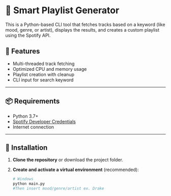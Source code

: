 # 🎵 Smart Playlist Generator

This is a Python-based CLI tool that fetches tracks based on a keyword (like mood, genre, or artist), displays the results, and creates a custom playlist using the Spotify API.

## 🧩 Features

- Multi-threaded track fetching
- Optimized CPU and memory usage
- Playlist creation with cleanup
- CLI input for search keyword

---

## 📦 Requirements

- Python 3.7+
- [Spotify Developer Credentials](https://developer.spotify.com/dashboard)
- Internet connection

---

## 🔧 Installation

1. **Clone the repository** or download the project folder.

2. **Create and activate a virtual environment** (recommended):

   ```bash
   # Windows
   python main.py
   #Then insert mood/genre/artist ex. Drake
